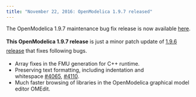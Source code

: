 ```yaml
---
title: "November 22, 2016: OpenModelica 1.9.7 released"
---
```

<p>The OpenModelica 1.9.7 maintenance bug fix release is now available <a href="https://build.openmodelica.org/omc/builds/windows/releases/1.9/7">here</a>.</p>
<p><strong style="line-height: 1.8;">This OpenModelica 1.9.7 release</strong><span style="line-height: 1.8;"> is just a minor patch update of&nbsp;<a href="index.php?option=com_content&amp;view=article&amp;id=169:march-16-openmodelica-196&amp;catid=23:news&amp;Itemid=272">1.9.6 release</a> that fixes following bugs.</span></p>
<ul>
<li>Array fixes in the FMU generation for C++ runtime.</li>
<li>Preserving text formatting, including indentation and whitespace&nbsp;<a href="https://trac.openmodelica.org/OpenModelica/ticket/4065">#4065</a>,&nbsp;<a href="https://trac.openmodelica.org/OpenModelica/ticket/4110">#4110</a>.</li>
<li>Much faster browsing of libraries in the OpenModelica graphical model editor OMEdit.</li>
</ul>
<p>&nbsp;</p>